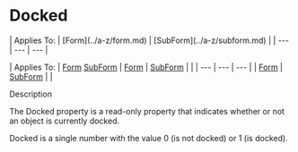 




<h1 class="heading"><span class="name">Docked</span></h1>
| Applies To: | [Form](../a-z/form.md) | [SubForm](../a-z/subform.md) |
| --- | --- | ---  |

| Applies To: | [Form](../a-z/form.md) [SubForm](../a-z/subform.md) | [Form](../a-z/form.md) | [SubForm](../a-z/subform.md) |  |
| --- | --- | ---  |
| [Form](../a-z/form.md) | [SubForm](../a-z/subform.md) |  |


Description


The Docked property is a read-only property that indicates whether or not an object is currently docked.


Docked is a single number with the value 0 (is not docked) or 1 (is docked).



